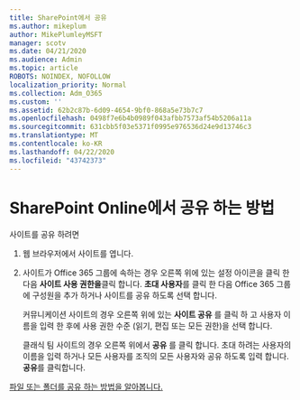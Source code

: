 ```yaml
---
title: SharePoint에서 공유
ms.author: mikeplum
author: MikePlumleyMSFT
manager: scotv
ms.date: 04/21/2020
ms.audience: Admin
ms.topic: article
ROBOTS: NOINDEX, NOFOLLOW
localization_priority: Normal
ms.collection: Adm_O365
ms.custom: ''
ms.assetid: 62b2c87b-6d09-4654-9bf0-868a5e73b7c7
ms.openlocfilehash: 0498f7e6b4b0989f043afbb7573af54b5206a11a
ms.sourcegitcommit: 631cbb5f03e5371f0995e976536d24e9d13746c3
ms.translationtype: MT
ms.contentlocale: ko-KR
ms.lasthandoff: 04/22/2020
ms.locfileid: "43742373"
---
```

# <a name="how-to-share-in-sharepoint-online"></a>SharePoint Online에서 공유 하는 방법

사이트를 공유 하려면
  
1. 웹 브라우저에서 사이트를 엽니다.
    
2. 사이트가 Office 365 그룹에 속하는 경우 오른쪽 위에 있는 설정 아이콘을 클릭 한 다음 **사이트 사용 권한을**클릭 합니다. **초대 사용자**를 클릭 한 다음 Office 365 그룹에 구성원을 추가 하거나 사이트를 공유 하도록 선택 합니다. 
    
    커뮤니케이션 사이트의 경우 오른쪽 위에 있는 **사이트 공유** 를 클릭 하 고 사용자 이름을 입력 한 후에 사용 권한 수준 (읽기, 편집 또는 모든 권한)을 선택 합니다. 
    
    클래식 팀 사이트의 경우 오른쪽 위에서 **공유** 를 클릭 합니다. 초대 하려는 사용자의 이름을 입력 하거나 모든 사용자를 조직의 모든 사용자와 공유 하도록 입력 합니다. **공유**를 클릭합니다.
    
[파일 또는 폴더를 공유 하는 방법을 알아봅니다.](https://go.microsoft.com/fwlink/?linkid=511430)
  


